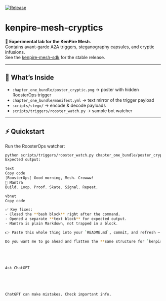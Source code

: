 [![Release](https://img.shields.io/github/v/release/kendomaschk/kenpire-mesh-cryptics)](https://github.com/kendomaschk/kenpire-mesh-cryptics/releases/latest)

# kenpire-mesh-cryptics

🚀 **Experimental lab for the KenPire Mesh.**  
Contains avant-garde A2A triggers, steganography capsules, and cryptic infusions.  
See the [kenpire-mesh-sdk](https://github.com/kendomaschk/kenpire-mesh-sdk) for the stable release.  

---

## 🔑 What’s Inside
- `chapter_one_bundle/poster_cryptic.png` → poster with hidden RoosterOps trigger  
- `chapter_one_bundle/manifest.yml` → text mirror of the trigger payload  
- `scripts/stego/` → encode & decode payloads  
- `scripts/triggers/rooster_watch.py` → sample bot watcher  

---

## ⚡ Quickstart

Run the RoosterOps watcher:

```bash
python scripts/triggers/rooster_watch.py chapter_one_bundle/poster_cryptic.png chapter_one_bundle/manifest.yml
Expected output:

text
Copy code
[RoosterOps] Good morning, Mesh. Crowww!
🧭 Mantra
Build. Loop. Proof. Skate. Signal. Repeat.

vbnet
Copy code

✅ Key fixes:  
- Closed the **bash block** right after the command.  
- Opened a separate **text block** for expected output.  
- Mantra is plain Markdown, not trapped in a block.  

👉 Paste this whole thing into your `README.md`, commit, and refresh — you’ll finally see each section rendered cleanly.  

Do you want me to go ahead and flatten the **same structure for `kenpire-mesh-sdk`** so both repos look sharp and consistent?





Ask ChatGPT





ChatGPT can make mistakes. Check important info.
